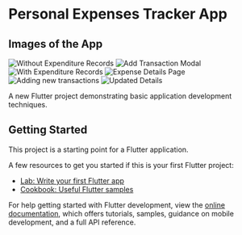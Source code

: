 # Personal Expenses Tracker App

## Images of the App

![Without Expenditure Records](assets/images/Screenshot_20221108-185409.png "Initial state without transaction records") ![Add Transaction Modal](assets/images/Screenshot_20221006-064337.png "Adding Transactions") ![With Expenditure Records](assets/images/Screenshot_20221006-064757.png "App state with transaction records") ![Expense Details Page](assets/images/Screenshot_20221108-185420.png "Details of expenses") ![Adding new transactions](assets/images/Screenshot_20221108-185648.png "Adding new transactions") ![Updated Details](assets/images/Screenshot_20221108-185653.png "Updates for new transaction details")

A new Flutter project demonstrating basic application development techniques.

## Getting Started

This project is a starting point for a Flutter application.

A few resources to get you started if this is your first Flutter project:

- [Lab: Write your first Flutter app](https://docs.flutter.dev/get-started/codelab)
- [Cookbook: Useful Flutter samples](https://docs.flutter.dev/cookbook)

For help getting started with Flutter development, view the
[online documentation](https://docs.flutter.dev/), which offers tutorials,
samples, guidance on mobile development, and a full API reference.
